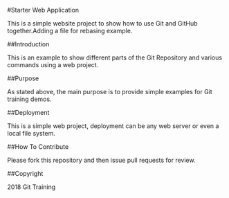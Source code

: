 #Starter Web Application

This is a simple website project to show how to use Git and GitHub together.Adding a file for rebasing example. 

##Introduction

This is an example to show different parts of the Git Repository and various commands using a web project.

##Purpose

As stated above, the main purpose is to provide simple examples for Git training demos.

##Deployment

This is a simple web project, deployment can be any web server or even a local file system.

##How To Contribute

Please fork this repository and then issue pull requests for review.

##Copyright

2018 Git Training